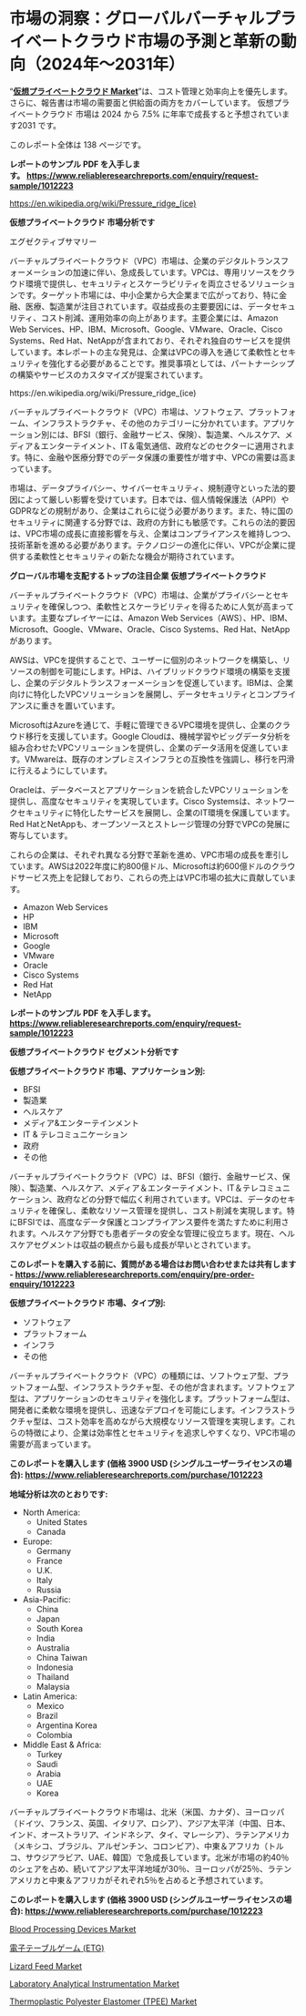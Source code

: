 <p><h1>市場の洞察：グローバルバーチャルプライベートクラウド市場の予測と革新の動向（2024年～2031年）</h1></p><p>&ldquo;<strong><a href="https://www.reliableresearchreports.com/virtual-private-cloud-r1012223">仮想プライベートクラウド Market</a></strong>&rdquo;は、コスト管理と効率向上を優先します。 さらに、報告書は市場の需要面と供給面の両方をカバーしています。 仮想プライベートクラウド 市場は 2024 から 7.5% に年率で成長すると予想されています2031 です。</p>
<p>このレポート全体は 138 ページです。</p>
<p><strong>レポートのサンプル PDF を入手します。&nbsp;<a href="https://www.reliableresearchreports.com/enquiry/request-sample/1012223">https://www.reliableresearchreports.com/enquiry/request-sample/1012223</a></strong></p>
<p><a href="https://en.wikipedia.org/wiki/Pressure_ridge_(ice)">https://en.wikipedia.org/wiki/Pressure_ridge_(ice)</a></p>
<p><strong>仮想プライベートクラウド 市場分析です</strong></p>
<p><p>エグゼクティブサマリー</p><p>バーチャルプライベートクラウド（VPC）市場は、企業のデジタルトランスフォーメーションの加速に伴い、急成長しています。VPCは、専用リソースをクラウド環境で提供し、セキュリティとスケーラビリティを両立させるソリューションです。ターゲット市場には、中小企業から大企業まで広がっており、特に金融、医療、製造業が注目されています。収益成長の主要要因には、データセキュリティ、コスト削減、運用効率の向上があります。主要企業には、Amazon Web Services、HP、IBM、Microsoft、Google、VMware、Oracle、Cisco Systems、Red Hat、NetAppが含まれており、それぞれ独自のサービスを提供しています。本レポートの主な発見は、企業はVPCの導入を通じて柔軟性とセキュリティを強化する必要があることです。推奨事項としては、パートナーシップの構築やサービスのカスタマイズが提案されています。</p></p>
<p>https://en.wikipedia.org/wiki/Pressure_ridge_(ice)</p>
<p><p>バーチャルプライベートクラウド（VPC）市場は、ソフトウェア、プラットフォーム、インフラストラクチャ、その他のカテゴリーに分かれています。アプリケーション別には、BFSI（銀行、金融サービス、保険）、製造業、ヘルスケア、メディア＆エンターテイメント、IT＆電気通信、政府などのセクターに適用されます。特に、金融や医療分野でのデータ保護の重要性が増す中、VPCの需要は高まっています。</p><p>市場は、データプライバシー、サイバーセキュリティ、規制遵守といった法的要因によって厳しい影響を受けています。日本では、個人情報保護法（APPI）やGDPRなどの規制があり、企業はこれらに従う必要があります。また、特に国のセキュリティに関連する分野では、政府の方針にも敏感です。これらの法的要因は、VPC市場の成長に直接影響を与え、企業はコンプライアンスを維持しつつ、技術革新を進める必要があります。テクノロジーの進化に伴い、VPCが企業に提供する柔軟性とセキュリティの新たな機会が期待されています。</p></p>
<p><strong>グローバル市場を支配するトップの注目企業 仮想プライベートクラウド</strong></p>
<p><p>バーチャルプライベートクラウド（VPC）市場は、企業がプライバシーとセキュリティを確保しつつ、柔軟性とスケーラビリティを得るために人気が高まっています。主要なプレイヤーには、Amazon Web Services（AWS）、HP、IBM、Microsoft、Google、VMware、Oracle、Cisco Systems、Red Hat、NetAppがあります。</p><p>AWSは、VPCを提供することで、ユーザーに個別のネットワークを構築し、リソースの制御を可能にします。HPは、ハイブリッドクラウド環境の構築を支援し、企業のデジタルトランスフォーメーションを促進しています。IBMは、企業向けに特化したVPCソリューションを展開し、データセキュリティとコンプライアンスに重きを置いています。</p><p>MicrosoftはAzureを通じて、手軽に管理できるVPC環境を提供し、企業のクラウド移行を支援しています。Google Cloudは、機械学習やビッグデータ分析を組み合わせたVPCソリューションを提供し、企業のデータ活用を促進しています。VMwareは、既存のオンプレミスインフラとの互換性を強調し、移行を円滑に行えるようにしています。</p><p>Oracleは、データベースとアプリケーションを統合したVPCソリューションを提供し、高度なセキュリティを実現しています。Cisco Systemsは、ネットワークセキュリティに特化したサービスを展開し、企業のIT環境を保護しています。Red HatとNetAppも、オープンソースとストレージ管理の分野でVPCの発展に寄与しています。</p><p>これらの企業は、それぞれ異なる分野で革新を進め、VPC市場の成長を牽引しています。AWSは2022年度に約800億ドル、Microsoftは約600億ドルのクラウドサービス売上を記録しており、これらの売上はVPC市場の拡大に貢献しています。</p></p>
<p><ul><li>Amazon Web Services</li><li>HP</li><li>IBM</li><li>Microsoft</li><li>Google</li><li>VMware</li><li>Oracle</li><li>Cisco Systems</li><li>Red Hat</li><li>NetApp</li></ul></p>
<p><strong>レポートのサンプル PDF を入手します。 <a href="https://www.reliableresearchreports.com/enquiry/request-sample/1012223">https://www.reliableresearchreports.com/enquiry/request-sample/1012223</a></strong></p>
<p><strong>仮想プライベートクラウド セグメント分析です</strong></p>
<p><strong>仮想プライベートクラウド 市場、アプリケーション別:</strong></p>
<p><ul><li>BFSI</li><li>製造業</li><li>ヘルスケア</li><li>メディア&エンターテインメント</li><li>IT & テレコミュニケーション</li><li>政府</li><li>その他</li></ul></p>
<p><p>バーチャルプライベートクラウド（VPC）は、BFSI（銀行、金融サービス、保険）、製造業、ヘルスケア、メディア＆エンターテイメント、IT＆テレコミュニケーション、政府などの分野で幅広く利用されています。VPCは、データのセキュリティを確保し、柔軟なリソース管理を提供し、コスト削減を実現します。特にBFSIでは、高度なデータ保護とコンプライアンス要件を満たすために利用されます。ヘルスケア分野でも患者データの安全な管理に役立ちます。現在、ヘルスケアセグメントは収益の観点から最も成長が早いとされています。</p></p>
<p><strong>このレポートを購入する前に、質問がある場合はお問い合わせまたは共有します - <a href="https://www.reliableresearchreports.com/enquiry/pre-order-enquiry/1012223">https://www.reliableresearchreports.com/enquiry/pre-order-enquiry/1012223</a></strong></p>
<p><strong>仮想プライベートクラウド 市場、タイプ別:</strong></p>
<p><ul><li>ソフトウェア</li><li>プラットフォーム</li><li>インフラ</li><li>その他</li></ul></p>
<p><p>バーチャルプライベートクラウド（VPC）の種類には、ソフトウェア型、プラットフォーム型、インフラストラクチャ型、その他が含まれます。ソフトウェア型は、アプリケーションのセキュリティを強化します。プラットフォーム型は、開発者に柔軟な環境を提供し、迅速なデプロイを可能にします。インフラストラクチャ型は、コスト効率を高めながら大規模なリソース管理を実現します。これらの特徴により、企業は効率性とセキュリティを追求しやすくなり、VPC市場の需要が高まっています。</p></p>
<p><strong>このレポートを購入します (価格 3900 USD (シングルユーザーライセンスの場合): <a href="https://www.reliableresearchreports.com/purchase/1012223">https://www.reliableresearchreports.com/purchase/1012223</a></strong></p>
<p><strong>地域分析は次のとおりです:</strong></p>
<p><ul>
    <li>
        North America:
        <ul>
            <li>United States</li>
            <li>Canada</li>
        </ul>
    </li>
    <li>
        Europe:
        <ul>
            <li>Germany</li>
            <li>France</li>
            <li>U.K.</li>
            <li>Italy</li>
            <li>Russia</li>
        </ul>
    </li>
    <li>
        Asia-Pacific:
        <ul>
            <li>China</li>
            <li>Japan</li>
            <li>South Korea</li>
            <li>India</li>
            <li>Australia</li>
            <li>China Taiwan</li>
            <li>Indonesia</li>
            <li>Thailand</li>
            <li>Malaysia</li>
        </ul>
    </li>
    <li>
        Latin America:
        <ul>
            <li>Mexico</li>
            <li>Brazil</li>
            <li>Argentina Korea</li>
            <li>Colombia</li>
        </ul>
    </li>
    <li>
        Middle East & Africa:
        <ul>
            <li>Turkey</li>
            <li>Saudi</li>
            <li>Arabia</li>
            <li>UAE</li>
            <li>Korea</li>
        </ul>
    </li>
    </ul></p>
<p><p>バーチャルプライベートクラウド市場は、北米（米国、カナダ）、ヨーロッパ（ドイツ、フランス、英国、イタリア、ロシア）、アジア太平洋（中国、日本、インド、オーストラリア、インドネシア、タイ、マレーシア）、ラテンアメリカ（メキシコ、ブラジル、アルゼンチン、コロンビア）、中東＆アフリカ（トルコ、サウジアラビア、UAE、韓国）で急成長しています。北米が市場の約40％のシェアを占め、続いてアジア太平洋地域が30％、ヨーロッパが25％、ラテンアメリカと中東＆アフリカがそれぞれ5％を占めると予想されています。</p></p>
<p><strong>このレポートを購入します (価格 3900 USD (シングルユーザーライセンスの場合): <a href="https://www.reliableresearchreports.com/purchase/1012223">https://www.reliableresearchreports.com/purchase/1012223</a></strong></p>
<p><p><a href="https://github.com/petbigbeepjn/Market-Research-Report-List-1/blob/main/blood-processing-devices-market.md">Blood Processing Devices Market</a></p><p><a href="https://medium.com/@samleite85/electronic-table-games-etg-market-%E3%81%AE%E3%82%B0%E3%83%AD%E3%83%BC%E3%83%90%E3%83%AB%E5%B8%82%E5%A0%B4%E6%A6%82%E8%A6%81%E3%81%AF-%E4%B8%96%E7%95%8C%E3%81%8A%E3%82%88%E3%81%B3%E4%B8%BB%E8%A6%81%E5%B8%82%E5%A0%B4%E3%81%AB%E3%81%8A%E3%81%91%E3%82%8B%E6%A5%AD%E7%95%8C%E3%81%AB%E5%BD%B1%E9%9F%BF%E3%82%92%E4%B8%8E%E3%81%88%E3%82%8B%E4%B8%BB%E8%A6%81%E3%81%AA%E3%83%88%E3%83%AC%E3%83%B3%E3%83%89%E3%81%AB%E3%81%A4%E3%81%84%E3%81%A6-%E7%8B%AC%E8%87%AA%E3%81%AE%E8%A6%96%E7%82%B9%E3%82%92%E6%8F%90%E4%BE%9B%E3%81%97%E3%81%BE%E3%81%99-74364342bcbc">電子テーブルゲーム (ETG)</a></p><p><a href="https://www.linkedin.com/pulse/lizard-feed-market-size-share-competitive-landscape-trend-analysis-lh2yf?trackingId=D3q1cXfuRw2ZTQ%2BXxPV82g%3D%3D">Lizard Feed Market</a></p><p><a href="https://medium.com/@henrykihn1922/laboratory-analytical-instrumentation-market-share-size-trends-industry-analysis-report-by-c9d5c7c922de">Laboratory Analytical Instrumentation Market</a></p><p><a href="https://medium.com/@henrykihn1922/this-report-on-thermoplastic-polyester-elastomer-tpee-market-is-a-comprehensive-analysis-of-29ee9435627b">Thermoplastic Polyester Elastomer (TPEE) Market</a></p></p>